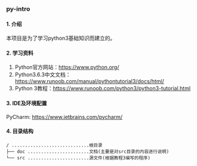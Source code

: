 ### py-intro

#### 1. 介绍
本项目是为了学习python3基础知识而建立的。

#### 2. 学习资料
1. Python官方网站：https://www.python.org/  
2. Python3.6.3中文文档：https://www.runoob.com/manual/pythontutorial3/docs/html/  
3. Python 3教程：https://www.runoob.com/python3/python3-tutorial.html  

#### 3. IDE及环境配置
PyCharm: https://www.jetbrains.com/pycharm/  

#### 4. 目录结构
```
/ .............................根目录
├── doc .......................文档(主要是对src目录的内容进行说明)
└── src .......................源文件(根据教程3编写的程序)
```

